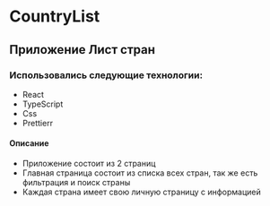 # CountryList
## Приложение Лист стран
### Использовались следующие технологии:
- React
- TypeScript
- Css
- Prettierr
#### Описание
- Приложение состоит из 2 страниц
- Главная страница состоит из списка всех стран, так же есть фильтрация и поиск страны
- Каждая страна имеет свою личную страницу с информацией
